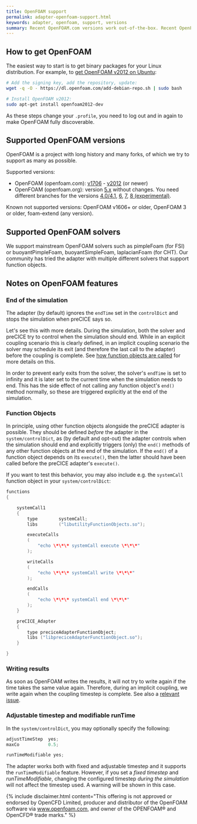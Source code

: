 ```yaml
---
title: OpenFOAM support
permalink: adapter-openfoam-support.html
keywords: adapter, openfoam, support, versions
summary: Recent OpenFOAM.com versions work out-of-the-box. Recent OpenFOAM.org versions are also supported, but you will need a version-specific branch.
---
```


## How to get OpenFOAM

The easiest way to start is to get binary packages for your Linux distribution. For example, to [get OpenFOAM v2012 on Ubuntu](https://develop.openfoam.com/Development/openfoam/-/wikis/precompiled/debian#precompiled-packages-debianubuntu):

```bash
# Add the signing key, add the repository, update:
wget -q -O - https://dl.openfoam.com/add-debian-repo.sh | sudo bash

# Install OpenFOAM v2012:
sudo apt-get install openfoam2012-dev
```

As these steps change your `.profile`, you need to log out and in again to make OpenFOAM fully discoverable.

## Supported OpenFOAM versions

OpenFOAM is a project with long history and many forks, of which we try to support as many as possible.

Supported versions:

- OpenFOAM (openfoam.com): [v1706](https://www.openfoam.com/releases/openfoam-v1706/) - [v2012](https://www.openfoam.com/releases/openfoam-v2012/) (or newer)
- OpenFOAM (openfoam.org): version [5.x](https://openfoam.org/version/5-0/) without changes. You need different branches for the versions [4.0/4.1](https://github.com/precice/openfoam-adapter/tree/OpenFOAM4), [6](https://github.com/precice/openfoam-adapter/tree/OpenFOAM6), [7](https://github.com/precice/openfoam-adapter/tree/OpenFOAM7), [8 (experimental)](https://github.com/precice/openfoam-adapter/pull/130).

Known not supported versions: OpenFOAM v1606+ or older, OpenFOAM 3 or older, foam-extend (any version).

## Supported OpenFOAM solvers

We support mainstream OpenFOAM solvers such as pimpleFoam (for FSI) or buoyantPimpleFoam, buoyantSimpleFoam, laplacianFoam (for CHT). Our community has tried the adapter with multiple different solvers that support function objects.

## Notes on OpenFOAM features

### End of the simulation

The adapter (by default) ignores the `endTime` set in the `controlDict` and stops the simulation when preCICE says so.

Let's see this with more details. During the simulation, both the solver and preCICE try to control when the simulation should end.
While in an explicit coupling scenario this is clearly defined,
in an implicit coupling scenario the solver may schedule its exit
(and therefore the last call to the adapter) before the coupling is complete.
See [how function objects are called](https://www.openfoam.com/documentation/guides/latest/api/Time_8C_source.html#l00890)
for more details on this.

In order to prevent early exits from the solver, the solver's `endTime`
is set to infinity and it is later set to the current time when
the simulation needs to end. This has the side effect of not calling
any function object's `end()` method normally, so these are triggered
explicitly at the end of the simulation.

### Function Objects

In principle, using other function objects alongside the preCICE adapter
is possible. They should be defined *before* the adapter in the
`system/controlDict`, as (by default and opt-out) the adapter controls when the
simulation should end and explicitly triggers (only) the `end()` methods
of any other function objects at the end of the simulation.
If the `end()` of a function object depends on its `execute()`, then
the latter should have been called before the preCICE adapter's `execute()`.

If you want to test this behavior, you may
also include e.g. the `systemCall` function
object in your `system/controlDict`:

```c++
functions
{

    systemCall1
    {
        type        systemCall;
        libs        ("libutilityFunctionObjects.so");

        executeCalls
        (
            "echo \*\*\* systemCall execute \*\*\*"
        );

        writeCalls
        (
            "echo \*\*\* systemCall write \*\*\*"
        );

        endCalls
        (
            "echo \*\*\* systemCall end \*\*\*"
        );
    }

    preCICE_Adapter
    {
        type preciceAdapterFunctionObject;
        libs ("libpreciceAdapterFunctionObject.so");
    }

}
```

### Writing results

As soon as OpenFOAM writes the results, it will not try to write again
if the time takes the same value again. Therefore, during an implicit
coupling, we write again when the coupling timestep is complete.
See also a [relevant issue](https://github.com/precice/openfoam-adapter/issues/34).

### Adjustable timestep and modifiable runTime

In the `system/controlDict`, you may optionally specify the
following:

```c++
adjustTimeStep  yes;
maxCo           0.5;

runTimeModifiable yes;
```

The adapter works both with fixed and adjustable timestep
and it supports the `runTimeModifiable` feature.
However, if you set a *fixed timestep* and *runTimeModifiable*,
changing the configured timestep *during the simulation* will
not affect the timestep used. A warning will be shown in this case.

{% include disclaimer.html content="This offering is not approved or endorsed by OpenCFD Limited, producer and distributor of the OpenFOAM software via www.openfoam.com, and owner of the OPENFOAM®  and OpenCFD®  trade marks." %}
